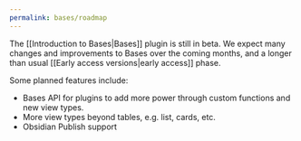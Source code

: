 ```yaml
---
permalink: bases/roadmap
---
```

The [[Introduction to Bases|Bases]] plugin is still in beta. We expect many changes and improvements to Bases over the coming months, and a longer than usual [[Early access versions|early access]] phase.

Some planned features include:

- Bases API for plugins to add more power through custom functions and new view types.
- More view types beyond tables, e.g. list, cards, etc.
- Obsidian Publish support